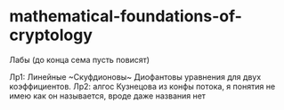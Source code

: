 # mathematical-foundations-of-cryptology
Лабы (до конца сема пусть повисят)

Лр1: Линейные ~Скуфдионовы~ Диофантовы уравнения для двух коэффициентов.
Лр2: алгос Кузнецова из конфы потока, я понятия не имею как он называется, вроде даже названия нет
